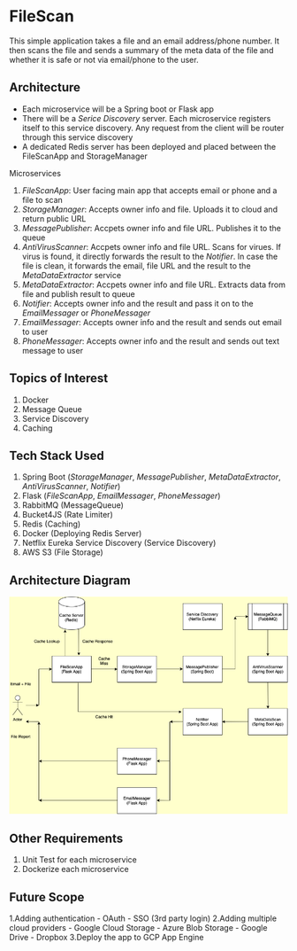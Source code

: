 # FileScan

This simple application takes a file and an email address/phone number. It then scans the file and sends a summary of the meta data of the file and whether it is safe or not via email/phone to the user.

## Architecture

* Each microservice will be a Spring boot or Flask app
* There will be a *Serice Discovery* server. Each microservice registers itself to this service discovery. Any request from the client will be router through this service discovery
* A dedicated Redis server has been deployed and placed between the FileScanApp and StorageManager  

Microservices

1. *FileScanApp*: User facing main app that accepts email or phone and a file to scan
2. *StorageManager*: Accepts owner info and file. Uploads it to cloud and return public URL
3. *MessagePublisher*: Accpets owner info and file URL. Publishes it to the queue
4. *AntiVirusScanner*: Accpets owner info and file URL. Scans for virues. If virus is found, it directly forwards the result to the *Notifier*. In case the file is clean, it forwards the email, file URL and the result to the *MetaDataExtractor* service
5. *MetaDataExtractor*: Accpets owner info and file URL. Extracts data from file and publish result to queue
6. *Notifier*: Accepts owner info and the result and pass it on to the *EmailMessager* or *PhoneMessager*
7. *EmailMessager*: Accepts owner info and the result and sends out email to user
8. *PhoneMessager*: Accepts owner info and the result and sends out text message to user

## Topics of Interest

1. Docker
2. Message Queue
3. Service Discovery
4. Caching

## Tech Stack Used
  
1. Spring Boot (*StorageManager*, *MessagePublisher*, *MetaDataExtractor*, *AntiVirusScanner*, *Notifier*)
2. Flask (*FileScanApp*, *EmailMessager*, *PhoneMessager*)
3. RabbitMQ (MessageQueue)
4. Bucket4JS (Rate Limiter)
5. Redis (Caching)
6. Docker (Deploying Redis Server)
7. Netflix Eureka Service Discovery (Service Discovery)
8. AWS S3 (File Storage)

## Architecture Diagram

![architecture diagram](https://raw.githubusercontent.com/pkenil96/images/main/FileScanArchDiag.png)

## Other Requirements

1. Unit Test for each microservice
2. Dockerize each microservice

## Future Scope

1.Adding authentication
    - OAuth
    - SSO (3rd party login)
2.Adding multiple cloud providers
    - Google Cloud Storage
    - Azure Blob Storage
    - Google Drive
    - Dropbox
3.Deploy the app to GCP App Engine